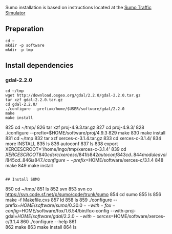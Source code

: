 Sumo installation is based on instructions located at the [Sumo Traffic Simulator](http://sumo.dlr.de/wiki/Installing/Linux_Build)

## Preperation

```
cd ~
mkdir -p software
mkdir -p tmp
```

## Install dependencies

### gdal-2.2.0

```
cd ~/tmp
wget http://download.osgeo.org/gdal/2.2.0/gdal-2.2.0.tar.gz
tar xzf gdal-2.2.0.tar.gz
cd gdal-2.2.0/
./configure --prefix=/home/$USER/software/gdal/2.2.0
make
make install
```

  825  cd ~/tmp/
  826  tar xzf proj-4.9.3.tar.gz
  827  cd proj-4.9.3/
  828  ./configure --prefix=$HOME/software/proj/4.9.3
  829  make
  830  make install
  831  cd ~/tmp
  832  tar xzf xerces-c-3.1.4.tar.gz
  833  cd xerces-c-3.1.4/
  834  more INSTALL
  835  ls
  836  autoconf
  837  ls
  838  export XERCESCROOT='/home/lngo/tmp/xerces-c-3.1.4'
  839  cd $XERCESCROOT
  840  cd src/xercesc/
  841  ls
  842  autoconf
  843  cd ..
  844  module avail
  845  cd ..
  846  ls
  847  ./configure --prefix=$HOME/software/xerces-c/3.1.4
  848  make
  849  make install
  ```
  
  ## Install SUMO
  
  ```
  850  cd ~/tmp/
  851  ls
  852  svn
  853  svn co https://svn.code.sf.net/p/sumo/code/trunk/sumo
  854  cd sumo
  855  ls
  856  make -f Makefile.cvs
  857  ld
  858  ls
  859  ./configure --prefix=$HOME/software/sumo/0.30.0 --with-fox-config=$HOME/software/fox/1.6.54/bin/fox-config --with-proj-gdal=$HOME/software/gdal/2.2.0 --with-xerces=$HOME/software/xerces-c/3.1.4
  860  ./configure --help
  861  
  862  make
  863  make install
  864  ls
```
